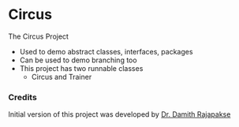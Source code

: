 # Circus
The Circus Project

- Used to demo abstract classes, interfaces, packages
- Can be used to demo branching too
- This project has two runnable classes
  - Circus and Trainer

### Credits

Initial version of this project was developed by [Dr. Damith Rajapakse](https://github.com/damithc)